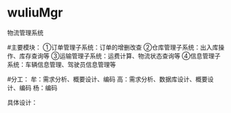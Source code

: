# wuliuMgr
物流管理系统


#主要模块：
    ①订单管理子系统：订单的增删改查
    ②仓库管理子系统：出入库操作、库存查询等
    ③运输管理子系统：运费计算、物流状态查询等
    ④信息管理子系统：车辆信息管理、驾驶员信息管理等


#分工：
    牟：需求分析、概要设计、编码
    高：需求分析、数据库设计、概要设计、编码
    杨：编码

具体设计：
    
